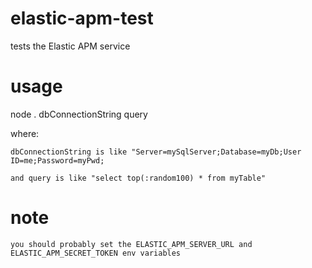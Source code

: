 # elastic-apm-test
tests the Elastic APM service

# usage
node . dbConnectionString query

where:

    dbConnectionString is like "Server=mySqlServer;Database=myDb;User ID=me;Password=myPwd;

    and query is like "select top(:random100) * from myTable"

# note

    you should probably set the ELASTIC_APM_SERVER_URL and ELASTIC_APM_SECRET_TOKEN env variables